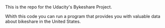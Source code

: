 This is the repo for the Udacity's Bykeshare Project.

Whith this code you can run a program that provides you with valuable data about bikeshare in the United States.

